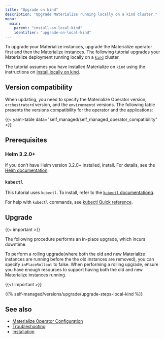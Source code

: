 ```yaml
---
title: "Upgrade on kind"
description: "Upgrade Materialize running locally on a kind cluster."
menu:
  main:
    parent: "install-on-local-kind"
    identifier: "upgrade-on-local-kind"
---
```


To upgrade your Materialize instances, upgrade the Materialize operator first
and then the Materialize instances. The following tutorial upgrades your
Materialize deployment running locally on a [`kind`](https://kind.sigs.k8s.io/)
cluster.

The tutorial assumes you have installed Materialize on `kind` using the
instructions on [Install locally on kind](/self-managed/installation/install-on-local-kind/).

## Version compatibility

When updating, you need to specify the Materialize Operator version,
`orchestratord` version, and the `environmentd` versions. The following table
presents the versions compatibility for the operator and the applications:

{{< yaml-table data="self_managed/self_managed_operator_compatibility" >}}

## Prerequisites

### Helm 3.2.0+

If you don't have Helm version 3.2.0+ installed, install. For details, see the
[Helm documentation](https://helm.sh/docs/intro/install/).

### `kubectl`

This tutorial uses `kubectl`. To install, refer to the [`kubectl`
documentationq](https://kubernetes.io/docs/tasks/tools/).

For help with `kubectl` commands, see [kubectl Quick
reference](https://kubernetes.io/docs/reference/kubectl/quick-reference/).

## Upgrade

{{< important >}}

The following procedure performs an in-place upgrade, which incurs downtime.

To perform a rolling upgrade(where both the old and new Materialize instances
are running before the the old instances are removed), you can specify
`inPlaceRollout` to false. When performing a rolling upgrade, ensure you have
enough resources to support having both the old and new Materialize instances
running.

{{</ important >}}

{{% self-managed/versions/upgrade/upgrade-steps-local-kind %}}

## See also

- [Materialize Operator Configuration](/self-managed/installation/configuration/)
- [Troubleshooting](/self-managed/installation/troubleshooting/)
- [Installation](/self-managed/installation/)
